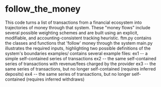 # follow_the_money
This code turns a list of transactions from a financial ecosystem into trajectories of money through that system. These "money flows" include several possible weighting schemes and are built using an explicit, modifiable, and accounting-consistent tracking heuristic.
ftm.py contains the classes and functions that 'follow' money through the system
main.py illustrates the required inputs, highlighting two possible definitions of the system's boundaries
examples/ contains several example files:
    ex1 -- a simple self-contained series of transactions
    ex2 -- the same self-contained series of transactions with revenue/fees charged by the provider
    ex3 -- the same series of transactions, but no longer self-contained (requires inferred deposits)
    ex4 -- the same series of transactions, but no longer self-contained (requires inferred withdraws)
